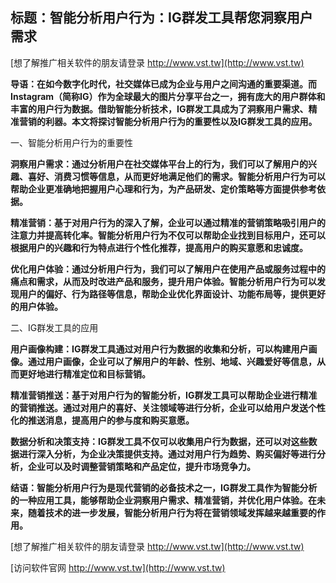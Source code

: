 ## **标题：智能分析用户行为：IG群发工具帮您洞察用户需求**

[想了解推广相关软件的朋友请登录 http://www.vst.tw](http://www.vst.tw)

**导语：在如今数字化时代，社交媒体已成为企业与用户之间沟通的重要渠道。而Instagram（简称IG）作为全球最大的图片分享平台之一，拥有庞大的用户群体和丰富的用户行为数据。借助智能分析技术，IG群发工具成为了洞察用户需求、精准营销的利器。本文将探讨智能分析用户行为的重要性以及IG群发工具的应用。**

一、智能分析用户行为的重要性

**洞察用户需求：通过分析用户在社交媒体平台上的行为，我们可以了解用户的兴趣、喜好、消费习惯等信息，从而更好地满足他们的需求。智能分析用户行为可以帮助企业更准确地把握用户心理和行为，为产品研发、定价策略等方面提供参考依据。**

**精准营销：基于对用户行为的深入了解，企业可以通过精准的营销策略吸引用户的注意力并提高转化率。智能分析用户行为不仅可以帮助企业找到目标用户，还可以根据用户的兴趣和行为特点进行个性化推荐，提高用户的购买意愿和忠诚度。**

**优化用户体验：通过分析用户行为，我们可以了解用户在使用产品或服务过程中的痛点和需求，从而及时改进产品和服务，提升用户体验。智能分析用户行为可以发现用户的偏好、行为路径等信息，帮助企业优化界面设计、功能布局等，提供更好的用户体验。**

二、IG群发工具的应用

**用户画像构建：IG群发工具通过对用户行为数据的收集和分析，可以构建用户画像。通过用户画像，企业可以了解用户的年龄、性别、地域、兴趣爱好等信息，从而更好地进行精准定位和目标营销。**

**精准营销推送：基于对用户行为的智能分析，IG群发工具可以帮助企业进行精准的营销推送。通过对用户的喜好、关注领域等进行分析，企业可以给用户发送个性化的推送消息，提高用户的参与度和购买意愿。**

**数据分析和决策支持：IG群发工具不仅可以收集用户行为数据，还可以对这些数据进行深入分析，为企业决策提供支持。通过对用户行为趋势、购买偏好等进行分析，企业可以及时调整营销策略和产品定位，提升市场竞争力。**

**结语：智能分析用户行为是现代营销的必备技术之一，IG群发工具作为智能分析的一种应用工具，能够帮助企业洞察用户需求、精准营销，并优化用户体验。在未来，随着技术的进一步发展，智能分析用户行为将在营销领域发挥越来越重要的作用。**

[想了解推广相关软件的朋友请登录 http://www.vst.tw](http://www.vst.tw)


[访问软件官网 http://www.vst.tw](http://www.vst.tw)
